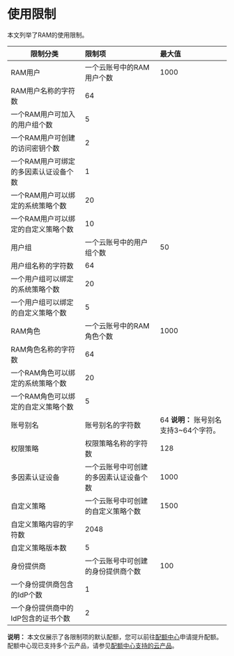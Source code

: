 # 使用限制

本文列举了RAM的使用限制。

|限制分类|限制项|最大值|
|----|:--|:--|
|RAM用户|一个云账号中的RAM用户个数|1000|
|RAM用户名称的字符数|64|
|一个RAM用户可加入的用户组个数|5|
|一个RAM用户可创建的访问密钥个数|2|
|一个RAM用户可绑定的多因素认证设备个数|1|
|一个RAM用户可以绑定的系统策略个数|20|
|一个RAM用户可以绑定的自定义策略个数|10|
|用户组|一个云账号中的用户组个数|50|
|用户组名称的字符数|64|
|一个用户组可以绑定的系统策略个数|20|
|一个用户组可以绑定的自定义策略个数|5|
|RAM角色|一个云账号中的RAM角色个数|1000|
|RAM角色名称的字符数|64|
|一个RAM角色可以绑定的系统策略个数|20|
|一个RAM角色可以绑定的自定义策略个数|5|
|账号别名|账号别名的字符数|64 **说明：** 账号别名支持3~64个字符。 |
|权限策略|权限策略名称的字符数|128|
|多因素认证设备|一个云账号中可创建的多因素认证设备个数|1000|
|自定义策略|一个云账号中可创建的自定义策略个数|1500|
|自定义策略内容的字符数|2048|
|自定义策略版本数|5|
|身份提供商|一个云账号中可创建的身份提供商个数|100|
|一个身份提供商包含的IdP个数|1|
|一个身份提供商中的IdP包含的证书个数|2|

**说明：** 本文仅展示了各限制项的默认配额，您可以前往[配额中心](https://quotas.console.aliyun.com)申请提升配额。配额中心现已支持多个云产品，请参见[配额中心支持的云产品]()。

